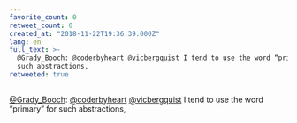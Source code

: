 ```yaml
---
favorite_count: 0
retweet_count: 0
created_at: "2018-11-22T19:36:39.000Z"
lang: en
full_text: >-
  @Grady_Booch: @coderbyheart @vicbergquist I tend to use the word “primary” for
  such abstractions,
retweeted: true
---
```


[@Grady_Booch](https://twitter.com/Grady_Booch):
[@coderbyheart](https://twitter.com/coderbyheart)
[@vicbergquist](https://twitter.com/vicbergquist) I tend to use the word
“primary” for such abstractions,
